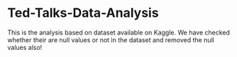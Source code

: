 # Ted-Talks-Data-Analysis
This is the analysis based on dataset available on Kaggle.
We have checked whether their are null values or not in the dataset and removed the null values also!
